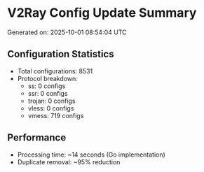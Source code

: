 # V2Ray Config Update Summary
Generated on: 2025-10-01 08:54:04 UTC

## Configuration Statistics
- Total configurations: 8531
- Protocol breakdown:
  - ss: 0 configs
  - ssr: 0 configs
  - trojan: 0 configs
  - vless: 0 configs
  - vmess: 719 configs

## Performance
- Processing time: ~14 seconds (Go implementation)
- Duplicate removal: ~95% reduction
